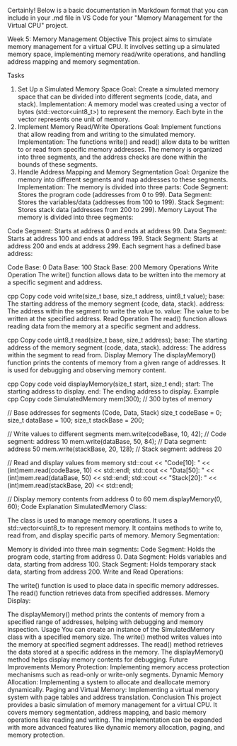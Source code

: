 
Certainly! Below is a basic documentation in Markdown format that you can include in your .md file in VS Code for your "Memory Management for the Virtual CPU" project.

Week 5: Memory Management
Objective
This project aims to simulate memory management for a virtual CPU. It involves setting up a simulated memory space, implementing memory read/write operations, and handling address mapping and memory segmentation.

Tasks
1. Set Up a Simulated Memory Space
Goal: Create a simulated memory space that can be divided into different segments (code, data, and stack).
Implementation: A memory model was created using a vector of bytes (std::vector<uint8_t>) to represent the memory. Each byte in the vector represents one unit of memory.
2. Implement Memory Read/Write Operations
Goal: Implement functions that allow reading from and writing to the simulated memory.
Implementation: The functions write() and read() allow data to be written to or read from specific memory addresses. The memory is organized into three segments, and the address checks are done within the bounds of these segments.
3. Handle Address Mapping and Memory Segmentation
Goal: Organize the memory into different segments and map addresses to these segments.
Implementation: The memory is divided into three parts:
Code Segment: Stores the program code (addresses from 0 to 99).
Data Segment: Stores the variables/data (addresses from 100 to 199).
Stack Segment: Stores stack data (addresses from 200 to 299).
Memory Layout
The memory is divided into three segments:

Code Segment:
Starts at address 0 and ends at address 99.
Data Segment:
Starts at address 100 and ends at address 199.
Stack Segment:
Starts at address 200 and ends at address 299.
Each segment has a defined base address:

Code Base: 0
Data Base: 100
Stack Base: 200
Memory Operations
Write Operation
The write() function allows data to be written into the memory at a specific segment and address.

cpp
Copy code
void write(size_t base, size_t address, uint8_t value);
base: The starting address of the memory segment (code, data, stack).
address: The address within the segment to write the value to.
value: The value to be written at the specified address.
Read Operation
The read() function allows reading data from the memory at a specific segment and address.

cpp
Copy code
uint8_t read(size_t base, size_t address);
base: The starting address of the memory segment (code, data, stack).
address: The address within the segment to read from.
Display Memory
The displayMemory() function prints the contents of memory from a given range of addresses. It is used for debugging and observing memory content.

cpp
Copy code
void displayMemory(size_t start, size_t end);
start: The starting address to display.
end: The ending address to display.
Example
cpp
Copy code
SimulatedMemory mem(300); // 300 bytes of memory

// Base addresses for segments (Code, Data, Stack)
size_t codeBase = 0;
size_t dataBase = 100;
size_t stackBase = 200;

// Write values to different segments
mem.write(codeBase, 10, 42);   // Code segment: address 10
mem.write(dataBase, 50, 84);   // Data segment: address 50
mem.write(stackBase, 20, 128); // Stack segment: address 20

// Read and display values from memory
std::cout << "Code[10]: " << (int)mem.read(codeBase, 10) << std::endl;
std::cout << "Data[50]: " << (int)mem.read(dataBase, 50) << std::endl;
std::cout << "Stack[20]: " << (int)mem.read(stackBase, 20) << std::endl;

// Display memory contents from address 0 to 60
mem.displayMemory(0, 60);
Code Explanation
SimulatedMemory Class:

The class is used to manage memory operations. It uses a std::vector<uint8_t> to represent memory.
It contains methods to write to, read from, and display specific parts of memory.
Memory Segmentation:

Memory is divided into three main segments:
Code Segment: Holds the program code, starting from address 0.
Data Segment: Holds variables and data, starting from address 100.
Stack Segment: Holds temporary stack data, starting from address 200.
Write and Read Operations:

The write() function is used to place data in specific memory addresses.
The read() function retrieves data from specified addresses.
Memory Display:

The displayMemory() method prints the contents of memory from a specified range of addresses, helping with debugging and memory inspection.
Usage
You can create an instance of the SimulatedMemory class with a specified memory size.
The write() method writes values into the memory at specified segment addresses.
The read() method retrieves the data stored at a specific address in the memory.
The displayMemory() method helps display memory contents for debugging.
Future Improvements
Memory Protection: Implementing memory access protection mechanisms such as read-only or write-only segments.
Dynamic Memory Allocation: Implementing a system to allocate and deallocate memory dynamically.
Paging and Virtual Memory: Implementing a virtual memory system with page tables and address translation.
Conclusion
This project provides a basic simulation of memory management for a virtual CPU. It covers memory segmentation, address mapping, and basic memory operations like reading and writing. The implementation can be expanded with more advanced features like dynamic memory allocation, paging, and memory protection.

